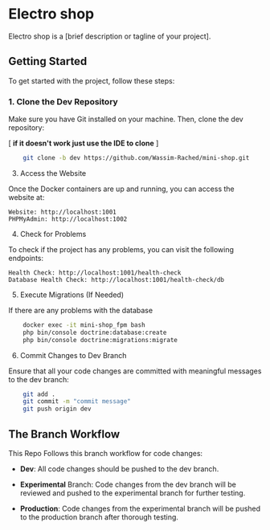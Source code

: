 # Electro shop

Electro shop is a [brief description or tagline of your project].

## Getting Started

To get started with the project, follow these steps:

### 1. Clone the Dev Repository

Make sure you have Git installed on your machine. Then, clone the dev repository:

[ **if it doesn't work just use the IDE to clone** ]

```bash
	git clone -b dev https://github.com/Wassim-Rached/mini-shop.git
```

3. Access the Website

Once the Docker containers are up and running, you can access the website at:

    Website: http://localhost:1001
    PHPMyAdmin: http://localhost:1002

4. Check for Problems

To check if the project has any problems, you can visit the following endpoints:

    Health Check: http://localhost:1001/health-check
    Database Health Check: http://localhost:1001/health-check/db

5. Execute Migrations (If Needed)

If there are any problems with the database

```bash
	docker exec -it mini-shop_fpm bash
	php bin/console doctrine:database:create
	php bin/console doctrine:migrations:migrate
```

6. Commit Changes to Dev Branch

Ensure that all your code changes are committed with meaningful messages to the dev branch:

```bash
	git add .
	git commit -m "commit message"
	git push origin dev
```

## The Branch Workflow

This Repo Follows this branch workflow for code changes:

- **Dev**: All code changes should be pushed to the dev branch.
- **Experimental** Branch: Code changes from the dev branch will be reviewed and pushed to the experimental branch for further testing.

- **Production**: Code changes from the experimental branch will be pushed to the production branch after thorough testing.
